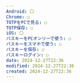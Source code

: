 ```yaml
---
Android: 〇
Chrome: ○
TOTPをPCで見る: ○
TOTP保存: ○
iOS: 〇
パスキーをPCオンリーで使う: ○
パスキーをスマホで使う: ○
パスキーを保存: ○
パスキーログイン: ○
date: 2024-12-27T22:36
modified: 2024-12-27T22:36
created: 2024-12-27T22:36
---
```

